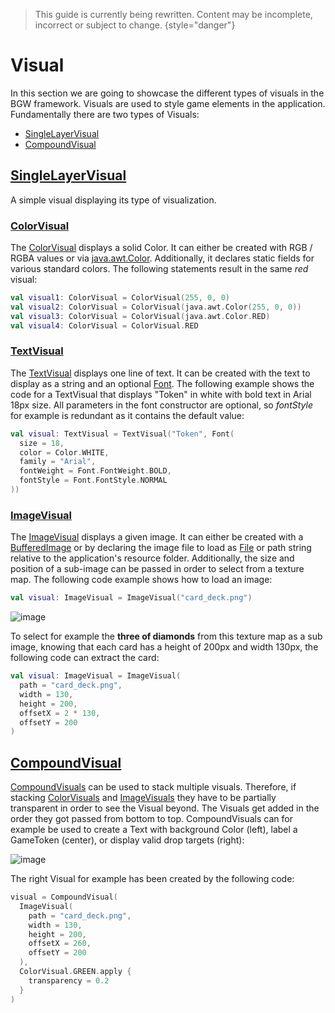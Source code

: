 [SingleLayerVisualKDoc]: /guides/concepts/visual/visual.html#singlelayervisual
[ColorVisualKDoc]: /docs/tools.aqua.bgw.visual/-color-visual/
[ImageVisualKDoc]: /docs/tools.aqua.bgw.visual/-image-visual/
[TextVisualKDoc]: /docs/tools.aqua.bgw.visual/-text-visual/
[CompoundVisualKDoc]: /guides/concepts/visual/visual.html#compoundvisual
[FontKDoc]: /docs/tools.aqua.bgw.util/-font/
[FileDoc]: https://docs.oracle.com/en/java/javase/11/docs/api/java.base/java/io/File.html
[ColorDoc]: https://docs.oracle.com/en/java/javase/11/docs/api/java.desktop/java/awt/Color.html
[BufferedImageDoc]: https://docs.oracle.com/en/java/javase/11/docs/api/java.desktop/java/awt/image/BufferedImage.html

> This guide is currently being rewritten. Content may be incomplete, incorrect or subject to change.
> {style="danger"}

# Visual

In this section we are going to showcase the different types of visuals in the BGW framework. Visuals are used to style
game elements in the application. Fundamentally there are two types of Visuals:

- [SingleLayerVisual][SingleLayerVisualKDoc]
- [CompoundVisual][CompoundVisualKDoc]

## [SingleLayerVisual][SingleLayerVisualKDoc]

A simple visual displaying its type of visualization.

### [ColorVisual][ColorVisualKDoc]

The [ColorVisual][ColorVisualKDoc] displays a solid Color. It can either be created with RGB / RGBA values or
via [java.awt.Color][ColorDoc]. Additionally,
it declares static fields for various standard colors. The following statements result in the same _red_ visual:

```kotlin
val visual1: ColorVisual = ColorVisual(255, 0, 0)
val visual2: ColorVisual = ColorVisual(java.awt.Color(255, 0, 0))
val visual3: ColorVisual = ColorVisual(java.awt.Color.RED)
val visual4: ColorVisual = ColorVisual.RED
```

### [TextVisual][TextVisualKDoc]

The [TextVisual][TextVisualKDoc] displays one line of text. It can be created with the text to display as a string and an
optional [Font][FontKDoc]. The following example shows the code for a
TextVisual that displays "Token" in white with bold text in Arial 18px size. All parameters in the font constructor are
optional, so _fontStyle_ for example is redundant as it contains the default value:

```kotlin
val visual: TextVisual = TextVisual("Token", Font(
  size = 18,
  color = Color.WHITE,
  family = "Arial",
  fontWeight = Font.FontWeight.BOLD,
  fontStyle = Font.FontStyle.NORMAL
))
```

### [ImageVisual][ImageVisualKDoc]

The [ImageVisual][ImageVisualKDoc] displays a given image. It can either be created with
a [BufferedImage][BufferedImageDoc] or
by declaring the image file to load
as [File][FileDoc] or path string relative to the
application's resource folder. Additionally, the size and position of a sub-image can be passed in order to select from
a texture map. The following code example shows how to load an image:

```kotlin
val visual: ImageVisual = ImageVisual("card_deck.png")
```

![image](card_deck.png)

To select for example the **three of diamonds** from this texture map as a sub image, knowing that each card has a
height of 200px and width 130px, the following code can extract the card:

```kotlin
val visual: ImageVisual = ImageVisual(
  path = "card_deck.png",
  width = 130,
  height = 200,
  offsetX = 2 * 130,
  offsetY = 200
)
```

## [CompoundVisual][CompoundVisualKDoc]

[CompoundVisuals][CompoundVisualKDoc] can be used to stack multiple visuals. Therefore, if
stacking [ColorVisuals][ColorVisualKDoc]
and [ImageVisuals][ImageVisualKDoc] they have to be partially transparent
in order to see the Visual beyond. The Visuals get added in the order they got passed from bottom to top.
CompoundVisuals can for example be used to create a Text with background Color (left), label a GameToken (center), or
display valid drop targets (right):

![image](compounds.png)

The right Visual for example has been created by the following code:

```kotlin
visual = CompoundVisual(
  ImageVisual(
    path = "card_deck.png",
    width = 130,
    height = 200,
    offsetX = 260,
    offsetY = 200
  ),
  ColorVisual.GREEN.apply {
    transparency = 0.2
  }
)
```
